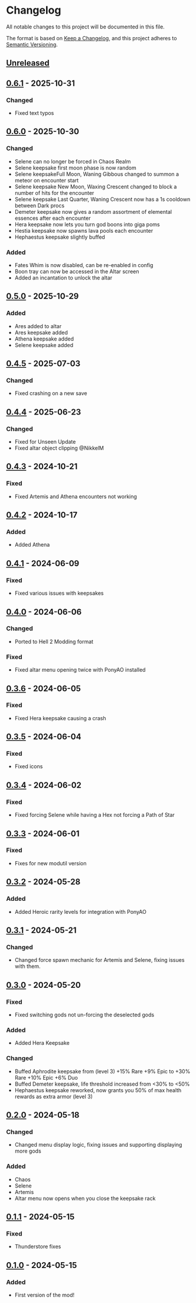 # Changelog

All notable changes to this project will be documented in this file.

The format is based on [Keep a Changelog](https://keepachangelog.com/en/1.1.0/),
and this project adheres to [Semantic Versioning](https://semver.org/spec/v2.0.0.html).

## [Unreleased]

## [0.6.1] - 2025-10-31

### Changed

- Fixed text typos

## [0.6.0] - 2025-10-30

### Changed

- Selene can no longer be forced in Chaos Realm
- Selene keepsake first moon phase is now random
- Selene keepsakeFull Moon, Waning Gibbous changed to summon a meteor on encounter start
- Selene keepsake New Moon, Waxing Crescent changed to block a number of hits for the encounter
- Selene keepsake Last Quarter, Waning Crescent now has a 1s cooldown between Dark procs
- Demeter keepsake now gives a random assortment of elemental essences after each encounter
- Hera keepsake now lets you turn god boons into giga poms
- Hestia keepsake now spawns lava pools each encounter
- Hephaestus keepsake slightly buffed

### Added

- Fates Whim is now disabled, can be re-enabled in config
- Boon tray can now be accessed in the Altar screen
- Added an incantation to unlock the altar

## [0.5.0] - 2025-10-29

### Added

- Ares added to altar
- Ares keepsake added
- Athena keepsake added
- Selene keepsake added

## [0.4.5] - 2025-07-03

### Changed

- Fixed crashing on a new save

## [0.4.4] - 2025-06-23

### Changed

- Fixed for Unseen Update
- Fixed altar object clipping @NikkelM

## [0.4.3] - 2024-10-21

### Fixed

- Fixed Artemis and Athena encounters not working

## [0.4.2] - 2024-10-17

### Added

- Added Athena

## [0.4.1] - 2024-06-09

### Fixed

- Fixed various issues with keepsakes

## [0.4.0] - 2024-06-06

### Changed

- Ported to Hell 2 Modding format

### Fixed

- Fixed altar menu opening twice with PonyAO installed

## [0.3.6] - 2024-06-05

### Fixed

- Fixed Hera keepsake causing a crash

## [0.3.5] - 2024-06-04

### Fixed

- Fixed icons

## [0.3.4] - 2024-06-02

### Fixed

- Fixed forcing Selene while having a Hex not forcing a Path of Star

## [0.3.3] - 2024-06-01

### Fixed

- Fixes for new modutil version

## [0.3.2] - 2024-05-28

### Added

- Added Heroic rarity levels for integration with PonyAO

## [0.3.1] - 2024-05-21

### Changed

- Changed force spawn mechanic for Artemis and Selene, fixing issues with them.

## [0.3.0] - 2024-05-20

### Fixed

- Fixed switching gods not un-forcing the deselected gods

### Added

- Added Hera Keepsake

### Changed

- Buffed Aphrodite keepsake from (level 3) +15% Rare +9% Epic to +30% Rare +10% Epic +6% Duo
- Buffed Demeter keepsake, life threshold increased from &lt;30% to &lt;50%
- Hephaestus keepsake reworked, now grants you 50% of max health rewards as extra armor (level 3)

## [0.2.0] - 2024-05-18

### Changed

- Changed menu display logic, fixing issues and supporting displaying more gods

### Added

- Chaos
- Selene
- Artemis
- Altar menu now opens when you close the keepsake rack

## [0.1.1] - 2024-05-15

### Fixed

- Thunderstore fixes

## [0.1.0] - 2024-05-15

### Added

- First version of the mod!

[unreleased]: https://github.com/PonyWarrior/PonyAltar/compare/0.6.1...HEAD
[0.6.1]: https://github.com/PonyWarrior/PonyAltar/compare/0.6.0...0.6.1
[0.6.0]: https://github.com/PonyWarrior/PonyAltar/compare/0.5.0...0.6.0
[0.5.0]: https://github.com/PonyWarrior/PonyAltar/compare/0.4.5...0.5.0
[0.4.5]: https://github.com/PonyWarrior/PonyAltar/compare/0.4.4...0.4.5
[0.4.4]: https://github.com/PonyWarrior/PonyAltar/compare/0.4.3...0.4.4
[0.4.3]: https://github.com/PonyWarrior/PonyAltar/compare/0.4.2...0.4.3
[0.4.2]: https://github.com/PonyWarrior/PonyAltar/compare/0.4.1...0.4.2
[0.4.1]: https://github.com/PonyWarrior/PonyAltar/compare/0.4.0...0.4.1
[0.4.0]: https://github.com/PonyWarrior/PonyAltar/compare/0.3.6...0.4.0
[0.3.6]: https://github.com/PonyWarrior/PonyAltar/compare/0.3.5...0.3.6
[0.3.5]: https://github.com/PonyWarrior/PonyAltar/compare/0.3.4...0.3.5
[0.3.4]: https://github.com/PonyWarrior/PonyAltar/compare/0.3.3...0.3.4
[0.3.3]: https://github.com/PonyWarrior/PonyAltar/compare/0.3.2...0.3.3
[0.3.2]: https://github.com/PonyWarrior/PonyAltar/compare/0.3.1...0.3.2
[0.3.1]: https://github.com/PonyWarrior/PonyAltar/compare/0.3.0...0.3.1
[0.3.0]: https://github.com/PonyWarrior/PonyAltar/compare/0.2.0...0.3.0
[0.2.0]: https://github.com/PonyWarrior/PonyAltar/compare/0.1.1...0.2.0
[0.1.1]: https://github.com/PonyWarrior/PonyAltar/compare/0.1.0...0.1.1
[0.1.0]: https://github.com/PonyWarrior/PonyAltar/compare/140aed0b7121411086ba47035cfa509d4a26dc71...0.1.0
